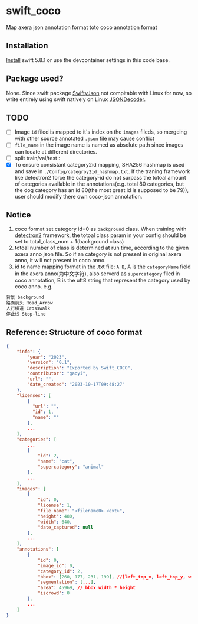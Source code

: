 # swift_coco
Map axera json annotation format toto coco annotation format

## Installation
[Install](https://www.swift.org/install/) swift 5.8.1 or use the devcontainer settings in this code base.

## Package used?
None. Since swift package [SwiftyJson](https://swiftpackageindex.com/SwiftyJSON/SwiftyJSON) not compitable with Linux for now, so write entirely using swift natively on Linux [JSONDecoder](https://developer.apple.com/documentation/foundation/jsondecoder).

## TODO

- [ ] Image `id` filed is mapped to it's index on the `images` fileds, so mergeing with other source annotated `.json` file may cause conflict
- [ ] `file_name` in the image name is named as absolute path since images can locate at different directories.
- [ ] split train/val/test :
- [x] To ensure consistant category2id mapping, SHA256 hashmap is used and save in `./Config/categroy2id_hashmap.txt`. If the traning framework like detectron2 force the category-id do not surpass the totoal amount of categories available in the annotations(e.g. total 80 categories, but the dog category has an id 80(the most great id is supposed to be 79)), user should modify there own coco-json annotation.

## Notice

1. coco format set category id=0 as `background` class. When training with [detectron2](https://github.com/facebookresearch/detectron2) framework, the totoal class param in your config should be set to total_class_num + 1(background class)
1. totoal number of class is determined at run time, according to the given axera anno json file. So if an category is not present in original axera anno, it will not present in coco anno.
1. id to name mapping format in the .txt file:
`A B`, A is  the `categoryName` field in the axera anno(为中文字符), also serverd as `supercategory` filed in coco annotation, B is the uft8 string that represent the category used by coco anno.
e.g.
```txt
背景 background
路面箭头 Road_Arrow
人行横道 Crosswalk
停止线 Stop-line
```

## Reference: Structure of coco format
```json
{
    "info": {
        "year": "2023",
        "version": "0.1",
        "description": "Exported by Swift_COCO",
        "contributor": "gaoyi",
        "url": "",
        "date_created": "2023-10-17T09:48:27"
    },
    "licenses": [
        {
          "url": "",
          "id": 1,
          "name": ""
        },
        ...
    ],
    "categories": [
        ...
        {
            "id": 2,
            "name": "cat",
            "supercategory": "animal"
        },
        ...
    ],
    "images": [
        {
            "id": 0,
            "license": 1,
            "file_name": "<filename0>.<ext>",
            "height": 480,
            "width": 640,
            "date_captured": null
        },
        ...
    ],
    "annotations": [
        {
            "id": 0,
            "image_id": 0,
            "category_id": 2,
            "bbox": [260, 177, 231, 199], //[left_top_x, left_top_y, width, height]
            "segmentation": [...],
            "area": 45969, // bbox width * height
            "iscrowd": 0
        },
        ...
    ]
}
```